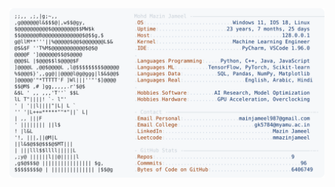 <picture>
  <source srcset="https://raw.githubusercontent.com/mmazinjameel/mmazinjameel/main/dark_mode.svg?v=1751264223" media="(prefers-color-scheme: dark)">
  <img src="https://raw.githubusercontent.com/mmazinjameel/mmazinjameel/main/light_mode.svg?v=1751264223">
</picture>
